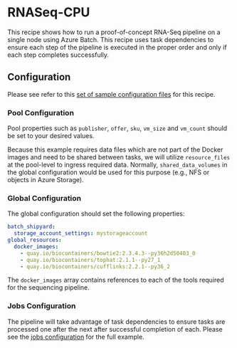 # RNASeq-CPU
This recipe shows how to run a proof-of-concept RNA-Seq pipeline on a single
node using Azure Batch. This recipe uses task dependencies to ensure each
step of the pipeline is executed in the proper order and only if each
step completes successfully.

## Configuration
Please see refer to this [set of sample configuration files](./config) for
this recipe.

### Pool Configuration
Pool properties such as `publisher`, `offer`, `sku`, `vm_size` and
`vm_count` should be set to your desired values.

Because this example requires data files which are not part of the Docker
images and need to be shared between tasks, we will utilize `resource_files`
at the pool-level to ingress required data. Normally, `shared_data_volumes`
in the global configuration would be used for this purpose (e.g., NFS or
objects in Azure Storage).

### Global Configuration
The global configuration should set the following properties:

```yaml
batch_shipyard:
  storage_account_settings: mystorageaccount
global_resources:
  docker_images:
    - quay.io/biocontainers/bowtie2:2.3.4.3--py36h2d50403_0
    - quay.io/biocontainers/tophat:2.1.1--py27_1
    - quay.io/biocontainers/cufflinks:2.2.1--py36_2
```

The `docker_images` array contains references to each of the tools
required for the sequencing pipeline.

### Jobs Configuration
The pipeline will take advantage of task dependencies to ensure tasks
are processed one after the next after successful completion of each.
Please see the [jobs configuration](./config/jobs.yaml) for the full
example.
